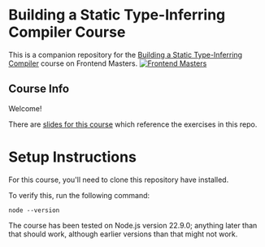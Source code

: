 # Building a Static Type-Inferring Compiler Course
This is a companion repository for the [Building a Static Type-Inferring Compiler](https://frontendmasters.com/courses/type-compiler/) course on Frontend Masters.
[![Frontend Masters](https://static.frontendmasters.com/assets/brand/logos/full.png)](https://frontendmasters.com/courses/type-compiler/)

## Course Info

Welcome!

There are [slides for this course](https://static.frontendmasters.com/assets/courses/2025-06-10-type-compiler/type-compiler-slides.pdf) which reference the exercises in this repo.

# Setup Instructions

For this course, you'll need to clone this repository have installed.

To verify this, run the following command:

```
node --version
```

The course has been tested on Node.js version 22.9.0; anything later than that should work, although earlier versions than that might not work.
